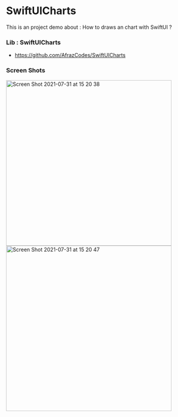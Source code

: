 # SwiftUICharts
This is an project demo about : How to draws an chart with SwiftUI ?
### Lib : SwiftUICharts
- https://github.com/AfrazCodes/SwiftUICharts
### Screen Shots
<img width="450" alt="Screen Shot 2021-07-31 at 15 20 38" src="https://user-images.githubusercontent.com/50205796/127733805-9983fcea-c986-457b-98a4-763082898892.png">
<img width="450" alt="Screen Shot 2021-07-31 at 15 20 47" src="https://user-images.githubusercontent.com/50205796/127733811-182b3c1b-1e85-499b-9711-e68f1e486a0b.png">

